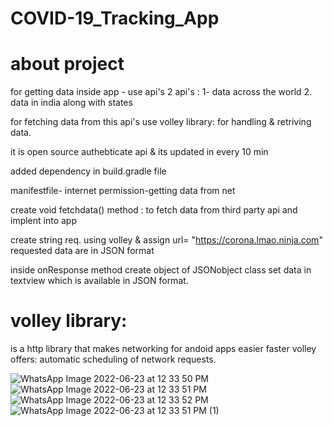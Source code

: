 # COVID-19_Tracking_App
# about project
for getting data inside app - use api's
2 api's : 1- data across the world
          2. data in india along with states

for fetching data from this api's use volley library: for handling & retriving data.

it is open source authebticate api & its updated in every 10 min

added dependency in build.gradle file

manifestfile- internet permission-getting data from net

create void fetchdata() method : to fetch data from third party api and implent into app

create string req. using volley & assign url= "https://corona.lmao.ninja.com"
requested data are in JSON format

inside onResponse method create object of JSONobject class
set data in textview which is available in JSON format.



# volley library:
is a http library that makes networking for andoid apps easier faster
volley offers: automatic scheduling of network requests.


![WhatsApp Image 2022-06-23 at 12 33 50 PM](https://user-images.githubusercontent.com/91388114/175236753-a803d435-6805-4bf0-9e8f-2aaf13f6dbe9.jpeg)
![WhatsApp Image 2022-06-23 at 12 33 51 PM](https://user-images.githubusercontent.com/91388114/175236759-ff8baf67-bebd-49af-aaac-dd7c72aac092.jpeg)
![WhatsApp Image 2022-06-23 at 12 33 52 PM](https://user-images.githubusercontent.com/91388114/175236766-0cd71e4d-319a-4538-a959-ca99e163c392.jpeg)
![WhatsApp Image 2022-06-23 at 12 33 51 PM (1)](https://user-images.githubusercontent.com/91388114/175236769-f97000ba-34c4-409f-95d4-d2d2349dff8e.jpeg)
